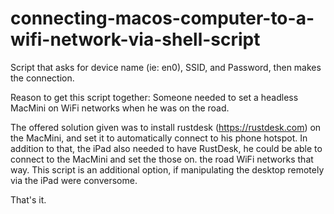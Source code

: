 # connecting-macos-computer-to-a-wifi-network-via-shell-script

Script that asks for device name (ie: en0), SSID, and Password, then makes the connection.

Reason to get this script together:
Someone needed to set a headless MacMini on WiFi networks when he was on the road.

The offered solution given was to install rustdesk (https://rustdesk.com) on the MacMini,
and set it to automatically connect to his phone hotspot. 
In addition to that, the iPad also needed to have RustDesk, he could be able to connect to the MacMini 
and set the those on. the road WiFi networks that way.
This script is an additional option, if manipulating the desktop remotely via the iPad were conversome.

That's it. 
